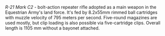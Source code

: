 *R-21 Mark C2* - bolt-action repeater rifle adopted as a main weapon in the Equestrian Army's land force. It's fed by 8.2x55mm rimmed ball cartridges with muzzle velocity of 795 meters per second. Five-round magazines are used mostly, but clip loading is also possible via five-cartridge clips. Overall length is 1105 mm without a bayonet attached.
